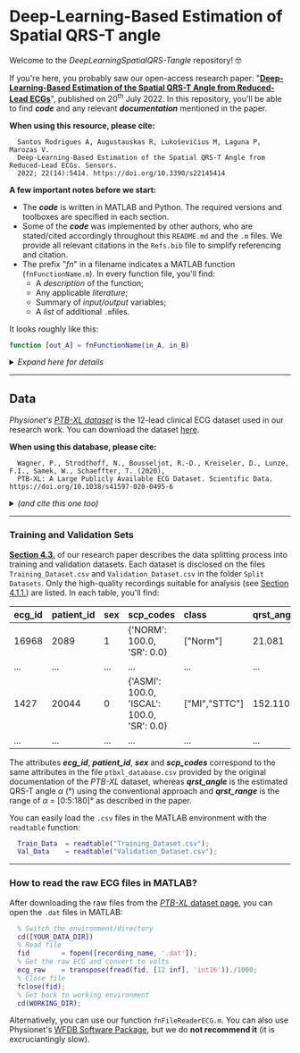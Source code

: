 # Deep-Learning-Based Estimation of Spatial QRS-T angle

Welcome to the _DeepLearningSpatialQRS-Tangle_ repository! 🤓

If you're here, you probably saw our open-access research paper: "[**Deep-Learning-Based Estimation of the Spatial QRS-T Angle from Reduced-Lead ECGs**](https://www.mdpi.com/1424-8220/22/14/5414)", published on 20<sup>th</sup> July 2022. In this repository, you'll be able to find **_code_** and any relevant **_documentation_** mentioned in the paper.

**When using this resource, please cite:**

```
  Santos Rodrigues A, Augustauskas R, Lukoševičius M, Laguna P, Marozas V. 
  Deep-Learning-Based Estimation of the Spatial QRS-T Angle from Reduced-Lead ECGs. Sensors. 
  2022; 22(14):5414. https://doi.org/10.3390/s22145414
```

**A few important notes before we start:**
- The **_code_** is written in MATLAB and Python. The required versions and toolboxes are specified in each section.
- Some of the **_code_** was implemented by other authors, who are stated/cited accordingly throughout this ```README.md``` and the ```.m``` files. We provide all relevant citations in the ```Refs.bib``` file to simplify referencing and citation.
- The prefix "_fn_" in a filename indicates a MATLAB function (```fnFunctionName.m```). In every function file, you'll find:
  - A _description_ of the function;
  - Any applicable _literature_;
  - Summary of _input/output_ variables;
  - A _list_ of additional ```.m```files. 
  
It looks roughly like this: 
```Matlab 
function [out_A] = fnFunctionName(in_A, in_B)
```
<details>
<summary> <em>Expand here for details</em> </summary>

  ```Matlab
  function [out_A] = fnFunctionName(in_A, in_B)
    %FNFUNCTIONNAME is an example to describe the code syntax used. This is the function description.
      % Any relavant literature is listed as:
      %     [1]: Author 1, Author 2. Title. Journal. Year. DOI.
      %     [2]: Author 1, Author 2. Title. Journal. Year. DOI. 
      %------------------------------------------------------------
      %   INPUTS:
      %------------------------------------------------------------
      %     1) in_A: This is variable of size MxN.
      %     2) in_B: This is another variable.
      %------------------------------------------------------------
      %   OUTPUTS:
      %------------------------------------------------------------
      %     1) out_A: This is variable.
      %------------------------------------------------------------
      %   NECESSARY FUNCTIONS:
      %------------------------------------------------------------
      %     1) fnAnotherFunction.m
      %------------------------------------------------------------
      % Written by: Author (email)
      % Updated: YYYY-MM-DD.
      %------------------------------------------------------------
      % According to [1]:
      out_A = in_A + in_B; 
  end
  ```
</details>



***
## Data
_Physionet's_ [_PTB-XL dataset_](https://www.nature.com/articles/s41597-020-0495-6) is the 12-lead clinical ECG dataset used in our research work. You can download the dataset [here](https://physionet.org/content/ptb-xl/1.0.1/).

**When using this database, please cite:**

  ```
    Wagner, P., Strodthoff, N., Bousseljot, R.-D., Kreiseler, D., Lunze, F.I., Samek, W., Schaeffter, T. (2020), 
    PTB-XL: A Large Publicly Available ECG Dataset. Scientific Data. https://doi.org/10.1038/s41597-020-0495-6
  ```
<details>
  <summary> <em> (and cite this one too) </em> </summary>
  
  ```
    Goldberger, A., Amaral, L., Glass, L., Hausdorff, J., Ivanov, P. C., Mark, R., ... & Stanley, H. E. (2000). 
    PhysioBank, PhysioToolkit, and PhysioNet: Components of a new research resource for complex physiologic signals. 
    Circulation [Online]. 101 (23), pp. e215–e220.
  ```
</details>

***
### Training and Validation Sets
[**Section 4.3.**](https://www.mdpi.com/1424-8220/22/14/5414) of our research paper describes the data splitting process into training and validation datasets. Each dataset is disclosed on the files ```Training_Dataset.csv``` and ```Validation_Dataset.csv``` in the folder ```Split Datasets```. Only the high-quality recordings suitable for analysis (see [Section 4.1.1.](https://www.mdpi.com/1424-8220/22/14/5414)) are listed. In each table, you'll find:

| ecg_id    | patient_id    | sex   | scp_codes     | class   | qrst_angle  | qrst_range  |
|:---       |:---           |:---   |:---           |:---     |:---         |:---         |
|16968	    | 2089          |	1	    | {'NORM': 100.0, 'SR': 0.0}  | ["Norm"]	| 21.081	| [20:25[ |
| ...       | ...           | ...   | ...         | ...           | ...       | ...     | ...     |
| 1427	    | 20044	        | 0	    | {'ASMI': 100.0, 'ISCAL': 100.0, 'SR': 0.0}	|["MI","STTC"]	| 152.1103	| [150:155[ |
| ...       | ...           | ...   | ...         | ...           | ...       | ...     | ...     |

The attributes ***ecg_id***, ***patient_id***, ***sex*** and ***scp_codes*** correspond to the same attributes in the file ```ptbxl_database.csv``` provided by the original documentation of the _PTB-XL_ dataset, whereas ***qrst_angle*** is the estimated QRS-T angle $\alpha$ (°) using the conventional approach and ***qrst_range*** is the range of $\alpha$ = [0:5:180]° as described in the paper. 

You can easily load the `.csv` files in the MATLAB environment with the `readtable` function:
```Matlab
  Train_Data  = readtable("Training_Dataset.csv");
  Val_Data    = readtable("Validation_Dataset.csv");
```

***
### How to read the raw ECG files in MATLAB?
After downloading the raw files from the [_PTB-XL_ dataset page](https://physionet.org/content/ptb-xl/1.0.1/), you can open the ```.dat``` files in MATLAB:
```Matlab
  % Switch the environment/directory
  cd([YOUR_DATA_DIR])
  % Read file
  fid        = fopen([recording_name, '.dat']);
  % Get the raw ECG and convert to volts
  ecg_raw    = transpose(fread(fid, [12 inf], 'int16'))./1000;
  % Close file
  fclose(fid);
  % Get back to working environment
  cd(WORKING_DIR);
```
Alternatively, you can use our function ```fnFileReaderECG.m```. You can also use Physionet's [WFDB Software Package](https://archive.physionet.org/physiotools/wfdb.shtml), but we do **not recommend it** (it is excruciantingly slow).




